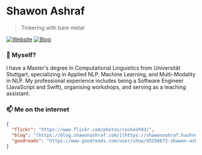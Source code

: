 # Shawon Ashraf
> Tinkering with bare metal


[![Website](https://img.shields.io/badge/--website?label=Website&logo=safari&style=social)](https://shawonashraf.com)
[![Blog](https://img.shields.io/badge/--blog?label=Blog&logo=blog&style=social)]([https://blog.shawonashraf.com/](https://shawonashraf.hashnode.dev/))


### 🤔 Myself?
I have a Master's degree in Computational Linguistics from Universität Stuttgart, specializing in Applied NLP, Machine Learning, and Multi-Modality in NLP.  My professional experience includes being a Software Engineer (JavaScript and Swift), organising workshops, and serving as a teaching assistant. 


### 📫 Me on the internet
```json
{
  "flickr": "https://www.flickr.com/photos/rockash93/",
  "blog": "[https://blog.shawonashraf.com/](https://shawonashraf.hashnode.dev/)",
  "goodreads": "https://www.goodreads.com/user/show/45256672-shawon-ashraf"
}
```

